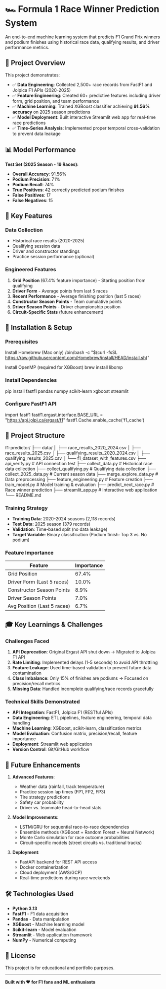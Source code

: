 # 🏎️ Formula 1 Race Winner Prediction System

An end-to-end machine learning system that predicts F1 Grand Prix winners and podium finishes using historical race data, qualifying results, and driver performance metrics.

## 🎯 Project Overview

This project demonstrates:
- ✅ **Data Engineering**: Collected 2,500+ race records from FastF1 and Jolpica F1 APIs (2020-2025)
- ✅ **Feature Engineering**: Created 60+ predictive features including driver form, grid position, and team performance
- ✅ **Machine Learning**: Trained XGBoost classifier achieving **91.56% accuracy** on 2025 season predictions
- ✅ **Model Deployment**: Built interactive Streamlit web app for real-time race predictions
- ✅ **Time-Series Analysis**: Implemented proper temporal cross-validation to prevent data leakage

## 📊 Model Performance

**Test Set (2025 Season - 19 Races):**
- **Overall Accuracy**: 91.56%
- **Podium Precision**: 71%
- **Podium Recall**: 74%
- **True Positives**: 42 correctly predicted podium finishes
- **False Positives**: 17
- **False Negatives**: 15

## 🔑 Key Features

### Data Collection
- Historical race results (2020-2025)
- Qualifying session data
- Driver and constructor standings
- Practice session performance (optional)

### Engineered Features
1. **Grid Position** (67.4% feature importance) - Starting position from qualifying
2. **Driver Form** - Average points from last 5 races
3. **Recent Performance** - Average finishing position (last 5 races)
4. **Constructor Season Points** - Team cumulative points
5. **Driver Season Points** - Driver championship position
6. **Circuit-Specific Stats** (future enhancement)

## 🚀 Installation & Setup

### Prerequisites
Install Homebrew (Mac only)
/bin/bash -c "$(curl -fsSL https://raw.githubusercontent.com/Homebrew/install/HEAD/install.sh)"

Install OpenMP (required for XGBoost)
brew install libomp

### Install Dependencies
pip install fastf1 pandas numpy scikit-learn xgboost streamlit

### Configure FastF1 API
import fastf1
fastf1.ergast.interface.BASE_URL = "https://api.jolpi.ca/ergast/f1"
fastf1.Cache.enable_cache('f1_cache')


## 📁 Project Structure

f1-predictor/
├── data/
│ ├── race_results_2020_2024.csv
│ ├── race_results_2025.csv
│ ├── qualifying_results_2020_2024.csv
│ ├── qualifying_results_2025.csv
│ └── f1_dataset_with_features.csv
├── api_verify.py # API connection test
├── collect_data.py # Historical race data collection
├── collect_qualifying.py # Qualifying data collection
├── collect_2025_data.py # Current season data
├── merge_explore_data.py # Data preprocessing
├── feature_engineering.py # Feature creation
├── train_model.py # Model training & evaluation
├── predict_next_race.py # Race winner prediction
├── streamlit_app.py # Interactive web application
└── README.md


### Training Strategy
- **Training Data**: 2020-2024 seasons (2,118 records)
- **Test Data**: 2025 season (379 records)
- **Validation**: Time-based split (no data leakage)
- **Target Variable**: Binary classification (Podium finish: Top 3 vs. No podium)

### Feature Importance
| Feature | Importance |
|---------|-----------|
| Grid Position | 67.4% |
| Driver Form (Last 5 races) | 10.0% |
| Constructor Season Points | 8.9% |
| Driver Season Points | 7.0% |
| Avg Position (Last 5 races) | 6.7% |

## 🎓 Key Learnings & Challenges

### Challenges Faced
1. **API Deprecation**: Original Ergast API shut down → Migrated to Jolpica F1 API
2. **Rate Limiting**: Implemented delays (1-5 seconds) to avoid API throttling
3. **Feature Leakage**: Used time-based validation to prevent future data contamination
4. **Class Imbalance**: Only 15% of finishes are podiums → Focused on precision/recall metrics
5. **Missing Data**: Handled incomplete qualifying/race records gracefully

### Technical Skills Demonstrated
- **API Integration**: FastF1, Jolpica F1 (RESTful APIs)
- **Data Engineering**: ETL pipelines, feature engineering, temporal data handling
- **Machine Learning**: XGBoost, scikit-learn, classification metrics
- **Model Evaluation**: Confusion matrix, precision/recall, feature importance
- **Deployment**: Streamlit web application
- **Version Control**: Git/GitHub workflow

## 🔮 Future Enhancements

1. **Advanced Features**:
   - Weather data (rainfall, track temperature)
   - Practice session lap times (FP1, FP2, FP3)
   - Tire strategy predictions
   - Safety car probability
   - Driver vs. teammate head-to-head stats

2. **Model Improvements**:
   - LSTM/GRU for sequential race-to-race dependencies
   - Ensemble methods (XGBoost + Random Forest + Neural Network)
   - Monte Carlo simulation for race outcome probabilities
   - Circuit-specific models (street circuits vs. traditional tracks)

3. **Deployment**:
   - FastAPI backend for REST API access
   - Docker containerization
   - Cloud deployment (AWS/GCP)
   - Real-time predictions during race weekends

## 🛠️ Technologies Used

- **Python 3.13**
- **FastF1** - F1 data acquisition
- **Pandas** - Data manipulation
- **XGBoost** - Machine learning model
- **Scikit-learn** - Model evaluation
- **Streamlit** - Web application framework
- **NumPy** - Numerical computing

## 📄 License

This project is for educational and portfolio purposes.

---

**Built with ❤️ for F1 fans and ML enthusiasts**
